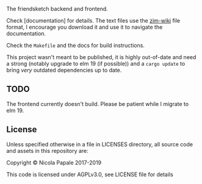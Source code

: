The friendsketch backend and frontend.

Check [documentation] for details. The text files use the [zim-wiki] file format,
I encourage you download it and use it to navigate the documentation.

Check the `Makefile` and the docs for build instructions.

This project wasn't meant to be published, it is highly out-of-date and need a
strong (notably upgrade to elm 19 (if possible)) and a `cargo update` to bring
_very_ outdated dependencies up to date.

[zim-wiki]: https://zim-wiki.org/

## TODO

The frontend currently doesn't build. Please be patient while I migrate to elm 19.

## License

Unless specified otherwise in a file in LICENSES directory, all source code and
assets in this repository are:

Copyright © Nicola Papale 2017-2019

This code is licensed under AGPLv3.0, see LICENSE file for details
